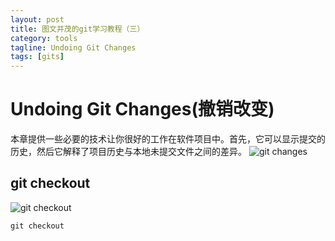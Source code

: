 ```yaml
---
layout: post
title: 图文并茂的git学习教程（三）
category: tools
tagline: Undoing Git Changes
tags: [gits]
---
```


# Undoing Git Changes(撤销改变)

本章提供一些必要的技术让你很好的工作在软件项目中。首先，它可以显示提交的历史，然后它解释了项目历史与本地未提交文件之间的差异。
![git changes][git changes]

## git checkout

![git checkout][git checkout]

`git checkout` 




















[git changes]: https://www.atlassian.com/wac/landing/git/tutorial/undoing-changes/pageSections/0/contentColumnTwo/0/imageBinary/git-tutorial_undoing-changes.png
[git checkout]: https://www.atlassian.com/wac/landing/git/tutorial/undoing-changes/pageSections/00/contentFullWidth/0/tabs/0/pageSections/0/contentColumnTwo/0/imageBinary/git-training-undoing-changes.png
[git revert]: https://www.atlassian.com/wac/landing/git/tutorial/undoing-changes/pageSections/00/contentFullWidth/0/tabs/0/pageSections/00/contentColumnTwo/0/imageBinary/git-tutorial_changes-revert.png
[git reset]: https://www.atlassian.com/wac/landing/git/tutorial/undoing-changes/pageSections/00/contentFullWidth/0/tabs/0/pageSections/01/contentColumnTwo/0/imageBinary/git-tutorial-changes-reset.png
[git clean]: https://www.atlassian.com/wac/landing/git/tutorial/undoing-changes/pageSections/00/contentFullWidth/0/tabs/0/pageSections/02/contentColumnTwo/0/imageBinary/git-tutorial-changes-clean.png
